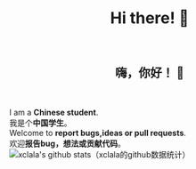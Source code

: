 <h1 align="center"> Hi there! 👋</h1><br>
<h2 align="center"> 嗨，你好！ 👋</h2><br>

I am a **Chinese student**.<br>
我是个**中国学生**。<br>
Welcome to **report bugs,ideas or pull requests**.<br>
欢迎**报告bug，想法或贡献代码**。<br>
![xclala's github stats（xclala的github数据统计）](https://github-readme-stats.vercel.app/api?username=xclala&show_icons=true&count_private=true)<br>


